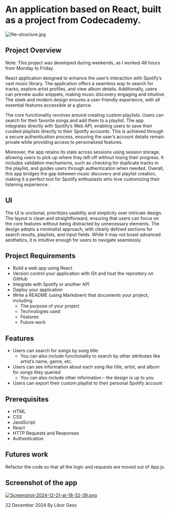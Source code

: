 # **An application based on React, built as a project from Codecademy.**

![file-structure.jpg](https://i.postimg.cc/PrhYJy9q/file-structure.jpg)

## Project Overview

Note: This project was developed during weekends, as I worked 48 hours from Monday to Friday.

React application designed to enhance the user’s interaction with Spotify’s vast music library. The application offers a seamless way to search for tracks, explore artist profiles, and view album details. Additionally, users can preview audio snippets, making music discovery engaging and intuitive. The sleek and modern design ensures a user-friendly experience, with all essential features accessible at a glance.

The core functionality revolves around creating custom playlists. Users can search for their favorite songs and add them to a playlist. The app integrates directly with Spotify’s Web API, enabling users to save their curated playlists directly to their Spotify accounts. This is achieved through a secure authentication process, ensuring the user’s account details remain private while providing access to personalized features.

Moreover, the app retains its state across sessions using session storage, allowing users to pick up where they left off without losing their progress. It includes validation mechanisms, such as checking for duplicate tracks in the playlist, and guides users through authentication when needed. Overall, this app bridges the gap between music discovery and playlist creation, making it a perfect tool for Spotify enthusiasts who love customizing their listening experience.

## UI

The UI is unctional, prioritizes usability and simplicity over intricate design. The layout is clean and straightforward, ensuring that users can focus on the core features without being distracted by unnecessary elements. The design adopts a minimalist approach, with clearly defined sections for search results, playlists, and input fields. While it may not boast advanced aesthetics, it is intuitive enough for users to navigate seamlessly.

## Project Requirements

-   Build a web app using React
-   Version control your application with Git and host the repository on GitHub
-   Integrate with Spotify or another API
-   Deploy your application
-   Write a README (using Markdown) that documents your project, including:
    -   The purpose of your project
    -   Technologies used
    -   Features
    -   Future work

## Features

-   Users can search for songs by song title.
    -   You can also include functionality to search by other attributes like artist’s name, genre, etc.
-   Users can see information about each song like title, artist, and album for songs they queried
    -   You can also include other information – the design is up to you
-   Users can export their custom playlist to their personal Spotify account

## Prerequisites

-   HTML
-   CSS
-   JavaScript
-   React
-   HTTP Requests and Responses
-   Authentication

## Futures work

Refactor the code so that all the logic and requests are moved out of App.js.

## Screenshot of the app
[![Screenshot-2024-12-21-at-18-32-39.png](https://i.postimg.cc/C1Q7Dn31/Screenshot-2024-12-21-at-18-32-39.png)](https://postimg.cc/cgffGC4y)

22 December 2024 By Libor Gess 
